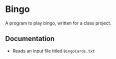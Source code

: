 # Bingo
A program to play bingo, written for a class project.
## Documentation
- Reads an input file titled `BingoCards.txt`